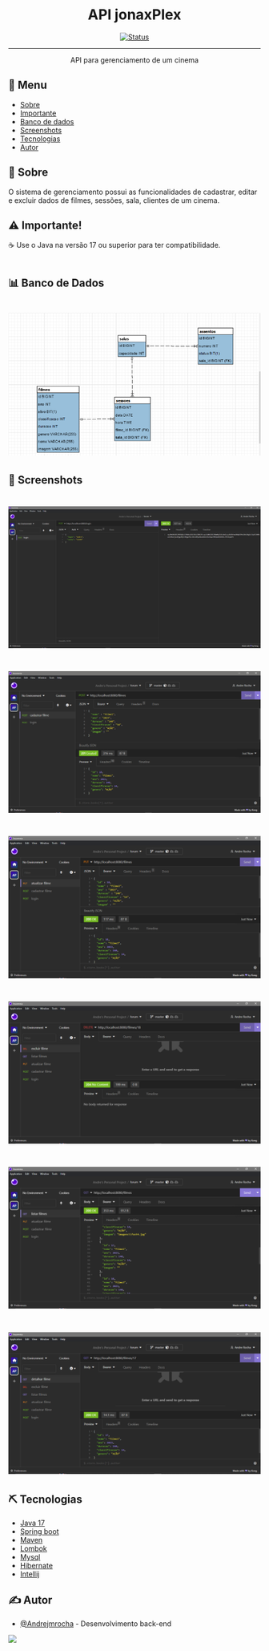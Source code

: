 <h1 align="center">API jonaxPlex</h3>

<div align="center">

[![Status](https://img.shields.io/badge/Status-Em%20desenvolvimento-green)]()


</div>

---

<p align="center">API para gerenciamento de um cinema
    <br> 
</p>

## 📝 Menu

- [Sobre](#sobre)
- [Importante](#importante)
- [Banco de dados](#bd)
- [Screenshots](#screenshots)
- [Tecnologias](#tecnologias)
- [Autor](#autor)

## 🧐 Sobre <a name = "sobre"></a>

O sistema de gerenciamento possui as funcionalidades de cadastrar, editar e excluir dados de filmes, sessões, sala, clientes de um cinema.


## ⚠️ Importante! <a name="importante"></a>

☕ Use o Java na versão 17 ou superior para ter compatibilidade. 
</br></br>


## 📊 Banco de Dados <a name="bd"></a>
<h1 align="center">
  <img alt="" title="#" src="./imagens/bd.png" />
</h1>

## 📸 Screenshots <a name="screenshots"></a>
<h1 align="center">
  <img alt="" title="#Login_F" src="./imagens/insomnia_login.png" />
</h1>
<h1 align="center">
  <img alt="" title="#Cadastrar_F" src="./imagens/insomnia_cadastrar_filme.png" />
</h1>
<h1 align="center">
  <img alt="" title="#Atualizar_F" src="./imagens/insomnia_atualizar_filme.png" />
</h1>
<h1 align="center">
  <img alt="" title="#Excluir_F" src="./imagens/insomnia_excluir_filme.png" />
</h1>
<h1 align="center">
  <img alt="" title="#Listar_F" src="./imagens/insomnia_listar_filmes.png" />
</h1>
<h1 align="center">
  <img alt="" title="#Detalhar_F" src="./imagens/insomnia_buscar_filme.png" />
</h1>

## ⛏️ Tecnologias <a name = "tecnologias"></a>

- [Java 17](https://www.oracle.com/br/java/)
- [Spring boot](https://spring.io/projects/spring-boot)
- [Maven](https://maven.apache.org/)
- [Lombok](https://projectlombok.org/)
- [Mysql](https://www.mysql.com/)
- [Hibernate](https://hibernate.org/)
- [Intellij](https://www.jetbrains.com/pt-br/idea/)



## ✍️ Autor <a name = "autor"></a>

- [@Andrejmrocha](https://github.com/Andrejmrocha) - Desenvolvimento back-end


<a href="https://www.linkedin.com/in/andrejrocha/" target="_blank"><img src="https://img.shields.io/badge/LinkedIn-0077B5?style=for-the-badge&logo=linkedin&logoColor=white"/></a>


